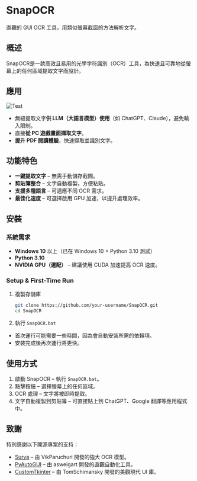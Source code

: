 # SnapOCR
直觀的 GUI OCR 工具，用類似螢幕截圖的方法解析文字。

## 概述
SnapOCR是一款高效且易用的光學字符識別（OCR）工具，為快速且可靠地從螢幕上的任何區域提取文字而設計。

## 應用
![Test](./asset/Test.gif)
- 無縫提取文字**供 LLM（大語言模型）使用**（如 ChatGPT、Claude），避免輸入限制。
- 直接**從 PC 遊戲畫面擷取文字**。
- **提升 PDF 閱讀體驗**，快速擷取並識別文字。

## 功能特色
- **一鍵提取文字** – 無需手動儲存截圖。
- **剪貼簿整合** – 文字自動複製，方便粘貼。
- **支援多種語言** – 可適應不同 OCR 需求。
- **最佳化速度** – 可選擇啟用 GPU 加速，以提升處理效率。

## 安裝
### **系統需求**
- **Windows 10** 以上（已在 Windows 10 + Python 3.10 測試）
- **Python 3.10**
- **NVIDIA GPU（選配）** – 建議使用 CUDA 加速提高 OCR 速度。

### **Setup & First-Time Run**
1. 複製存儲庫
   ```bash
   git clone https://github.com/your-username/SnapOCR.git
   cd SnapOCR
   ```
2. 執行 `SnapOCR.bat`
- 首次運行可能需要一些時間，因為會自動安裝所需的依賴項。
- 安裝完成後再次運行將更快。

## 使用方式
1. 啟動 SnapOCR – 執行 `SnapOCR.bat`。
2. 點擊按鈕 – 選擇螢幕上的任何區域。
3. OCR 處理 – 文字將被即時提取。
4. 文字自動複製到剪貼簿 – 可直接貼上到 ChatGPT、Google 翻譯等應用程式中。

## 致謝
特別感謝以下開源專案的支持：
- [Surya](https://github.com/VikParuchuri/surya) – 由 VikParuchuri 開發的強大 OCR 模型。
- [PyAutoGUI](https://github.com/asweigart/pyautogui) – 由 asweigart 開發的直觀自動化工具。
- [CustomTkinter](https://github.com/TomSchimansky/CustomTkinter) – 由 TomSchimansky 開發的美觀現代 UI 庫。